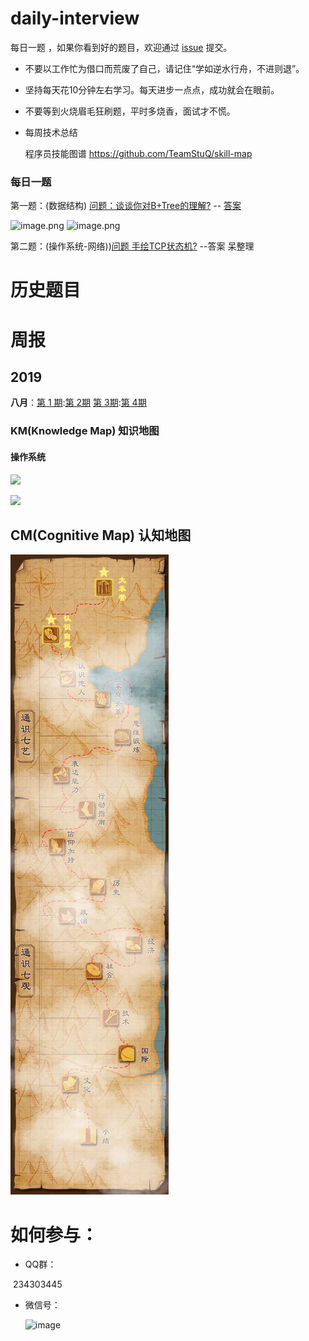 


# daily-interview 

每日一题 ，如果你看到好的题目，欢迎通过 [issue](https://github.com/wangcy6/weekly/issues/) 提交。

- 不要以工作忙为借口而荒废了自己，请记住“学如逆水行舟，不进则退”。
- 坚持每天花10分钟左右学习。每天进步一点点，成功就会在眼前。
- 不要等到火烧眉毛狂刷题，平时多烧香，面试才不慌。

- 每周技术总结

  程序员技能图谱 https://github.com/TeamStuQ/skill-map


###  每日一题


第一题：(数据结构) [问题：谈谈你对B+Tree的理解?](daily-interview/3.你对B+Tree的理解.md) -- [答案](https://mp.weixin.qq.com/s/gM97XLcB0JMI_a2m8UuNpg)

![image.png](https://upload-images.jianshu.io/upload_images/1837968-d5d5e7db85a22ec2.png?imageMogr2/auto-orient/strip%7CimageView2/2/w/1240)
![image.png](https://upload-images.jianshu.io/upload_images/1837968-c2aa6ae4762bbc12.png?imageMogr2/auto-orient/strip%7CimageView2/2/w/1240)


第二题：(操作系统-网络))[问题 手绘TCP状态机?](daily-interview/3.你对B+Tree的理解.md) --答案 呆整理


# 历史题目


# 周报

## 2019

**八月**：[第 1 期](https://www.jianshu.com/p/681b70df9320):[第 2期](https://www.jianshu.com/p/a735b8ae3ac3)  [第 3期](https://www.jianshu.com/p/4d3f6062b97):[第 4期](https://mp.weixin.qq.com/s/JguScQhyAeAQK5ZFxqey7w)


### KM(Knowledge Map)  知识地图

#### 操作系统



![](https://user-images.githubusercontent.com/5937331/63406364-3cd17880-c41c-11e9-8727-cb21d1f01f38.png)

![](https://user-images.githubusercontent.com/5937331/63406010-28d94700-c41b-11e9-8e58-b203a09138d6.png)

## CM(Cognitive Map)  认知地图



![微信图片_20190117214437](./images/微信图片_20190117214437.jpg)







# 如何参与：

- QQ群：

​        234303445

- 微信号：

  

  ![image](https://user-images.githubusercontent.com/5937331/63406734-4f987d00-c41d-11e9-84f1-a527dd6cd5fe.png)





